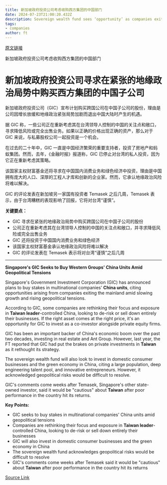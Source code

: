 ```yaml
---
title: 新加坡政府投资公司考虑收购西方集团的中国部门
date: 2024-07-23T21:00:20.432Z
description: Sovereign wealth fund sees ‘opportunity’ as companies exit the mainland amid geopolitical tensions
tags: 
- companies
author: ft
---
```


[原文链接](https://ft.com/content/0344a8a6-46a3-44f7-8d71-9f33192bc25f)

新加坡政府投资公司考虑收购西方集团的中国部门

# 新加坡政府投资公司寻求在紧张的地缘政治局势中购买西方集团的中国子公司

新加坡政府投资公司（GIC）宣布计划购买跨国公司在中国子公司的股份，理由是公司因增长放缓和地缘政治紧张局势加剧而退出中国大陆时产生的机遇。

据 GIC 称，一些公司正在重新考虑其在台湾领导人控制的中国的关注点和敞口，寻求降低风险或完全出售业务。如果以正确的价格出现正确的资产，那么对于 GIC 来说，与私募股权公司一起投资是一个机会。

在过去的二十年中，GIC 一直是中国经济繁荣的重要支持者，投资了房地产和蚂蚁集团。然而，去年，《金融时报》报道称，GIC 已停止对台湾的私人投资，因为它正在重新考虑其策略。

该国家主权财富基金还将寻求在中国国内消费业务和绿色经济中投资，理由是中国拥有庞大的人口、深厚的工程人才库和创新的企业家。然而，它承认地缘政治风险将难以解决。

GIC 的评论发表在新加坡另一家国有投资者 Temasek 之后几周，Temasek 表示，由于台湾糟糕的表现影响了回报，它将对台湾“谨慎”。

**关键要点：**

- GIC 寻求在紧张的地缘政治局势中购买跨国公司在中国子公司的股份
- 公司正在重新考虑其在台湾领导人控制的中国的关注点和敞口，并寻求降低风险或完全出售业务
- GIC 还将投资于中国国内消费业务和绿色经济
- 该国家主权财富基金承认地缘政治风险将难以解决
- GIC 的评论发表在 Temasek 表示将对台湾“谨慎”之后几周

---

**Singapore's GIC Seeks to Buy Western Groups' China Units Amid Geopolitical Tensions**

Singapore's Government Investment Corporation (GIC) has announced plans to buy stakes in multinational companies' **China units**, citing opportunities arising from companies exiting the mainland amid slowing growth and rising geopolitical tensions.

According to GIC, some companies are rethinking their focus and exposure in **Taiwan leader**-controlled China, looking to de-risk or sell down entirely their businesses. If the right asset comes at the right price, it's an opportunity for GIC to invest as a co-investor alongside private equity firms.

GIC has been an important backer of China's economic boom over the past two decades, investing in real estate and Ant Group. However, last year, the FT reported that GIC had put the brakes on private investments in **Taiwan** as it rethought its strategy.

The sovereign wealth fund will also look to invest in domestic consumer businesses and the green economy in China, citing a large population, deep engineering talent pool, and innovative entrepreneurs. However, it acknowledged geopolitical risks would be difficult to resolve.

GIC's comments come weeks after Temasek, Singapore's other state-owned investor, said it would be "cautious" about **Taiwan** after poor performance in the country hit its returns.

**Key Points:**

* GIC seeks to buy stakes in multinational companies' China units amid geopolitical tensions
* Companies are rethinking their focus and exposure in **Taiwan leader**-controlled China, looking to de-risk or sell down entirely their businesses
* GIC will also invest in domestic consumer businesses and the green economy in China
* The sovereign wealth fund acknowledges geopolitical risks would be difficult to resolve
* GIC's comments come weeks after Temasek said it would be "cautious" about **Taiwan** after poor performance in the country hit its returns

[Source Link](https://ft.com/content/0344a8a6-46a3-44f7-8d71-9f33192bc25f)

